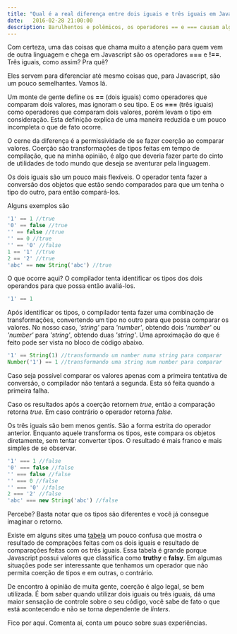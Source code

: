 ```yaml
---
title: "Qual é a real diferença entre dois iguais e três iguais em Javascript?"
date:   2016-02-28 21:00:00
description: Barulhentos e polêmicos, os operadores == e === causam alguma confusão e indignação pra quem não está tão acostumado a usar Javascript. Mas o que realmente ocorre debaixo dos panos?
---
```


Com certeza, uma das coisas que chama muito a atenção para quem vem de outra linguagem e chega em Javascript são os operadores **===** e **!==**. Três iguais, como assim? Pra quê?

Eles servem para diferenciar até mesmo coisas que, para Javascript, são um pouco semelhantes. Vamos lá.

Um monte de gente define os **==** (dois iguais) como operadores que comparam dois valores, mas ignoram o seu tipo. E os **===** (três iguais) como operadores que comparam dois valores, porém levam o tipo em consideração. Esta definição explica de uma maneira reduzida e um pouco incompleta o que de fato ocorre.

O cerne da diferença é a permissividade de se fazer coerção ao comparar valores. Coerção são transformações de tipos feitas em tempo de compilação, que na minha opinião, é algo que deveria fazer parte do cinto de utilidades de todo mundo que deseja se aventurar pela linguagem.

Os dois iguais são um pouco mais flexíveis. O operador tenta fazer a conversão dos objetos que estão sendo comparados para que um tenha o tipo do outro, para então compará-los.

Alguns exemplos são

```javascript
'1' == 1 //true
'0' == false //true
'' == false //true
'' == 0 //true
'' == '0' //false
1 == '1' //true
2 == '2' //true
'abc' == new String('abc') //true
```

O que ocorre aqui? O compilador tenta identificar os tipos dos dois operandos para que possa então avaliá-los.

```javascript
'1' == 1
```

Após identificar os tipos, o compilador tenta fazer uma combinação de transformações, convertendo um tipo no outro para que possa comparar os valores. No nosso caso, *'string'* para *'number'*, obtendo dois *'number'* ou *'number'* para *'string'*, obtendo duas *'string'*. Uma aproximação do que é feito pode ser vista no bloco de código abaixo.

```javascript
'1' == String(1) //transformando um number numa string para comparar
Number('1') == 1 //transformando uma string num number para comparar
```

Caso seja possível comparar os valores apenas com a primeira tentativa de conversão, o compilador não tentará a segunda. Esta só feita quando a primeira falha.

Caso os resultados após a coerção retornem *true*, então a comparação retorna *true*. Em caso contrário o operador retorna *false*.

Os três iguais são bem menos gentis. São a forma estrita do operador anterior. Enquanto aquele transforma os tipos, este compara os objetos diretamente, sem tentar converter tipos. O resultado é mais franco e mais simples de se observar.

```javascript
'1' === 1 //false
'0' === false //false
'' === false //false
'' === 0 //false
'' === '0' //false
2 === '2' //false
'abc' === new String('abc') //false
```

Percebe? Basta notar que os tipos são diferentes e você já consegue imaginar o retorno.

Existe em alguns sites uma [tabela](http://dorey.github.io/JavaScript-Equality-Table/) um pouco confusa que mostra o resultado de comprações feitas com os dois iguais e resultado de comparações feitas com os três iguais. Essa tabela é grande porque Javascript possui valores que classifica como **truthy** e **falsy**. Em algumas situações pode ser interessante que tenhamos um operador que não permita coerção de tipos e em outras, o contrário.

De encontro à opinião de muita gente, coerção é algo legal, se bem utilizada. É bom saber quando utilizar dois iguais ou três iguais, dá uma maior sensação de controle sobre o seu código, você sabe de fato o que está acontecendo e não se torna dependente de *linters*.

Fico por aqui. Comenta aí, conta um pouco sobre suas experiências.
